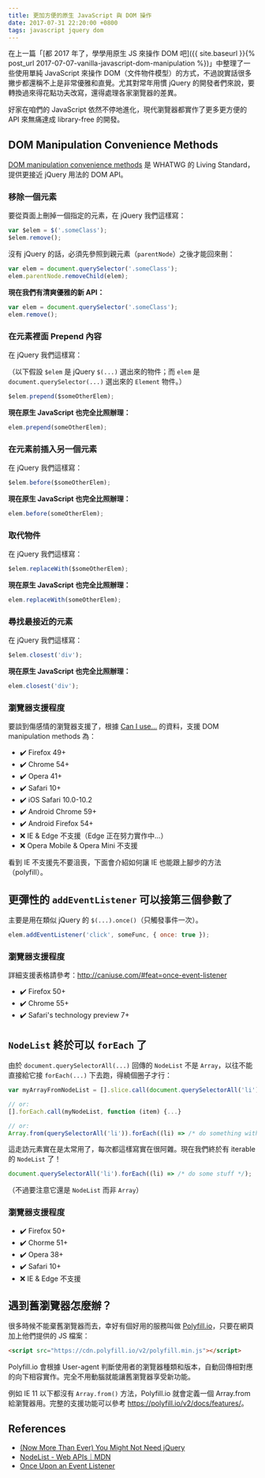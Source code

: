 ```yaml
---
title: 更加方便的原生 JavaScript 與 DOM 操作
date: 2017-07-31 22:20:00 +0800
tags: javascript jquery dom
---
```


在上一篇「[都 2017 年了，學學用原生 JS 來操作 DOM 吧]({{ site.baseurl }}{% post_url 2017-07-07-vanilla-javascript-dom-manipulation %})」中整理了一些使用單純 JavaScript 來操作 DOM（文件物件模型）的方式，不過說實話很多撇步都還稱不上是非常優雅和直覺。尤其對常年用慣 jQuery 的開發者們來說，要轉換過來得花點功夫改寫，還得處理各家瀏覽器的差異。

好家在咱們的 JavaScript 依然不停地進化，現代瀏覽器都實作了更多更方便的 API 來無痛達成 library-free 的開發。

## DOM Manipulation Convenience Methods

[DOM manipulation convenience methods](https://dom.spec.whatwg.org/#interface-childnode) 是 WHATWG 的 Living Standard，提供更接近 jQuery 用法的 DOM API。

### 移除一個元素

要從頁面上刪掉一個指定的元素，在 jQuery 我們這樣寫：

```js
var $elem = $('.someClass');
$elem.remove();
```

沒有 jQuery 的話，必須先參照到親元素（`parentNode`）之後才能回來刪：

```js
var elem = document.querySelector('.someClass');
elem.parentNode.removeChild(elem);
```

**現在我們有清爽優雅的新 API：**

```js
var elem = document.querySelector('.someClass');
elem.remove();
```

### 在元素裡面 Prepend 內容

在 jQuery 我們這樣寫：

（以下假設 `$elem` 是 jQuery `$(...)` 選出來的物件；而 `elem` 是 `document.querySelector(...)` 選出來的 `Element` 物件。）

```js
$elem.prepend($someOtherElem);
```

**現在原生 JavaScript 也完全比照辦理：**

```js
elem.prepend(someOtherElem);
```

### 在元素前插入另一個元素

在 jQuery 我們這樣寫：

```js
$elem.before($someOtherElem);
```

**現在原生 JavaScript 也完全比照辦理：**

```js
elem.before(someOtherElem);
```

### 取代物件

在 jQuery 我們這樣寫：

```js
$elem.replaceWith($someOtherElem);
```

**現在原生 JavaScript 也完全比照辦理：**

```js
elem.replaceWith(someOtherElem);
```

### 尋找最接近的元素

在 jQuery 我們這樣寫：

```js
$elem.closest('div');
```

**現在原生 JavaScript 也完全比照辦理：**

```js
elem.closest('div');
```

### 瀏覽器支援程度

要談到傷感情的瀏覽器支援了，根據 [Can I use...](http://caniuse.com/#feat=dom-manip-convenience) 的資料，支援 DOM manipulation methods 為：

* ✔️ Firefox 49+
* ✔️ Chrome 54+
* ✔️ Opera 41+
* ✔️ Safari 10+
* ✔️ iOS Safari 10.0-10.2
* ✔️ Android Chrome 59+
* ✔️ Android Firefox 54+
* ❌ IE & Edge 不支援（Edge 正在努力實作中…）
* ❌ Opera Mobile & Opera Mini 不支援

看到 IE 不支援先不要沮喪，下面會介紹如何讓 IE 也能跟上腳步的方法（polyfill）。

## 更彈性的 `addEventListener` 可以接第三個參數了

主要是用在類似 jQuery 的 `$(...).once()`（只觸發事件一次）。

```js
elem.addEventListener('click', someFunc, { once: true });
```
### 瀏覽器支援程度

詳細支援表格請參考：<http://caniuse.com/#feat=once-event-listener>

* ✔️ Firefox 50+
* ✔️ Chrome 55+
* ✔️ Safari's technology preview 7+

## `NodeList` 終於可以 `forEach` 了

由於 `document.querySelectorAll(...)` 回傳的 `NodeList` 不是 `Array`，以往不能直接給它接 `forEach(...)` 下去跑，得繞個圈子才行：

```js
var myArrayFromNodeList = [].slice.call(document.querySelectorAll('li'));

// or:
[].forEach.call(myNodeList, function (item) {...}

// or:
Array.from(querySelectorAll('li')).forEach((li) => /* do something with li */);
```

這走訪元素實在是太常用了，每次都這樣寫實在很阿雜。現在我們終於有 iterable 的 `NodeList` 了！

```js
document.querySelectorAll('li').forEach((li) => /* do some stuff */);
```

（不過要注意它還是 `NodeList` 而非 `Array`）

### 瀏覽器支援程度

* ✔️ Firefox 50+
* ✔️ Chorme 51+
* ✔️ Opera 38+
* ✔️ Safari 10+
* ❌ IE & Edge 不支援

## 遇到舊瀏覽器怎麼辦？

很多時候不能棄舊瀏覽器而去，幸好有個好用的服務叫做 [Polyfill.io](https://polyfill.io/)，只要在網頁加上他們提供的 JS 檔案：

```html
<script src="https://cdn.polyfill.io/v2/polyfill.min.js"></script>
```

Polyfill.io 會根據 User-agent 判斷使用者的瀏覽器種類和版本，自動回傳相對應的向下相容實作。完全不用動腦就能讓舊瀏覽器享受新功能。

例如 IE 11 以下都沒有 `Array.from()` 方法，Polyfill.io 就會定義一個 Array.from 給瀏覽器用。完整的支援功能可以參考 <https://polyfill.io/v2/docs/features/>。

## References

* [(Now More Than Ever) You Might Not Need jQuery](https://css-tricks.com/now-ever-might-not-need-jquery/)
* [NodeList - Web APIs｜MDN](https://developer.mozilla.org/en/docs/Web/API/NodeList)
* [Once Upon an Event Listener](https://developers.google.com/web/updates/2016/10/addeventlistener-once)
